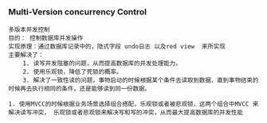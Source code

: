 ### Multi-Version concurrency Control 
    多版本并发控制
    目的： 控制数据库并发操作
    实现原理：通过数据库记录中的，隐式字段 undo日志 以及red view  来所实现
    主要解决了： 
        1. 读写并发阻塞的问题，从而提高数据库的并发处理能力。
        2. 使用乐观锁，降低了死锁的概率。
        3. 解决了一致性读的问题，事物启动的时候根据某个条件去读取到数据，直到事物结束的时候再去执行相同的条件，还是能够读到同一份数据。

    1. 使用MVCC的时候根据业务场景选择组合搭配，乐观锁或者被悲观锁，这两个组合中MVCC 来解决读写冲突， 乐观锁或者悲观锁来解决写和写的冲突，从而最大提高数据库的并发性能
